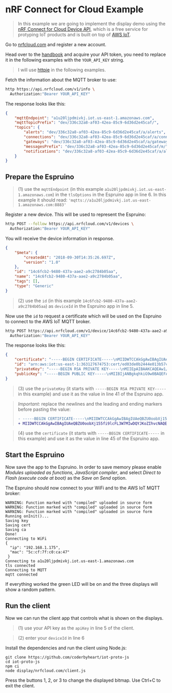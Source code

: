 # nRF Connect for Cloud Example

> In this example we are going to implement the display demo using the
> [nRF Connect for Cloud Device API](https://docs.api.nrfcloud.com/), 
> which is a free service for protyping IoT products and is built on top 
> of [AWS IoT](https://aws.amazon.com/iot/).

Go to [nrfcloud.com](https://nrfcloud.com/) and register a new account.

Head over to the [handbook](https://docs.api.nrfcloud.com/) and acquire 
your API token, you need to replace it in the following examples with
the `YOUR_API_KEY` string.

> I will use [httpie](https://github.com/jakubroztocil/httpie) in the 
> following examples.

Fetch the information about the MQTT broker to use:

```bash
http https://api.nrfcloud.com/v1/info \
  Authorization:"Bearer YOUR_API_KEY"
```

The response looks like this:

```json
{
    "mqttEndpoint": "a1u20ljpdmivkj.iot.us-east-1.amazonaws.com",
    "mqttTopicPrefix": "dev/336c32a8-af03-42ea-85c9-6d36d2e45caf/",
    "topics": {
        "alerts": "dev/336c32a8-af03-42ea-85c9-6d36d2e45caf/a/alerts",
        "connections": "dev/336c32a8-af03-42ea-85c9-6d36d2e45caf/a/connections",
        "gateways": "dev/336c32a8-af03-42ea-85c9-6d36d2e45caf/a/gateways",
        "messagesPrefix": "dev/336c32a8-af03-42ea-85c9-6d36d2e45caf/m/",
        "notifications": "dev/336c32a8-af03-42ea-85c9-6d36d2e45caf/a/alerts/notifications"
    }
}
```

## Prepare the Espruino

> (1) use the `mqttEndpoint` (in this example `a1u20ljpdmivkj.iot.us-east-1.amazonaws.com`) 
> in the `tlsOptions` in the Espruino app in line 6. In this example it
> should read: `'mqtts://a1u20ljpdmivkj.iot.us-east-1.amazonaws.com:8883'`

Register a new device. This will be used to represent the Espruino:

```bash
http POST --follow https://api.nrfcloud.com/v1/devices \
  Authorization:"Bearer YOUR_API_KEY"
```

You will receive the device information in response.

```json
{
    "$meta": {
        "createdAt": "2018-09-30T14:35:26.697Z",
        "version": "1.0"
    },
    "id": "14c6fcb2-9480-437a-aae2-a9c2784b05aa",
    "name": "14c6fcb2-9480-437a-aae2-a9c2784b05aa",
    "tags": [],
    "type": "Generic"
}
```

> (2) use the `id` (in this example `14c6fcb2-9480-437a-aae2-a9c2784b05aa`) 
> as `deviceId` in the Espruino app in line 5.

Now use the `id` to request a certificate which will be used on the 
Espruino to connect to the AWS IoT MQTT broker.

```bash
http POST https://api.nrfcloud.com/v1/device/14c6fcb2-9480-437a-aae2-a9c2784b05aa/certifcates \
  Authorization:"Bearer YOUR_API_KEY"
```

The response looks like this:

```json
{
    "certificate": "-----BEGIN CERTIFICATE-----\nMIIDWTCCAkGgAwIBAgIUAeQBZU0oobXj155fi9lcFL3W7MIwDQYJKoZIhvcNAQEL\n-----END CERTIFICATE-----\n",
    "id": "arn:aws:iot:us-east-1:363127674753:cert/ed03de0b2444e013b57c472efca90397c0001c647f6836cc342852dc71a0e3bc",
    "privateKey": "-----BEGIN RSA PRIVATE KEY-----\nMIIEpAIBAAKCAQEAw1/JGTfQUAB1ofzLsb9cITmTB4ave+2nQb3qMioeWF5VK982\n-----END RSA PRIVATE KEY-----\n",
    "publicKey": "-----BEGIN PUBLIC KEY-----\nMIIBIjANBgkqhkiG9w0BAQEFAAOCAQ8AMIIBCgKCAQEAw1/JGTfQUAB1ofzLsb9c\n-----END PUBLIC KEY-----\n"
}
```

> (3) use the `privateKey` (it starts with `-----BEGIN RSA PRIVATE KEY-----` in this example) 
> and use it as the value in line 41 of the Espruino app.

> *Important:* replace the newlines and the leading and ending markers before pasting the value:
> ```diff
> - -----BEGIN CERTIFICATE-----\nMIIDWTCCAkGgAwIBAgIUAeQBZU0oobXj155\nfi9lcFL3W7MIwDQYJKoZIhvcNAQEL\n-----END CERTIFICATE-----\n
> + MIIDWTCCAkGgAwIBAgIUAeQBZU0oobXj155fi9lcFL3W7MIwDQYJKoZIhvcNAQEL
> ```

> (4) use the `certificate` (it starts with `-----BEGIN CERTIFICATE-----` in this example) 
> and use it as the value in line 45 of the Espruino app. 

## Start the Espruino

Now save the app to the Espruino. In order to save memory please enable
*Modules uploaded as functions*, *JavaScript compiler*, and select
*Direct to Flash (execute code at boot)* as the *Save on Send* option.

The Espruino should now connect to your WiFi and to the AWS IoT MQTT
broker:

```
WARNING: Function marked with "compiled" uploaded in source form
WARNING: Function marked with "compiled" uploaded in source form
WARNING: Function marked with "compiled" uploaded in source form
Running onInit()...
Saving key
Saving cert
Saving ca
Done!
Connecting to WiFi
{
  "ip": "192.168.1.175",
  "mac": "5c:cf:7f:c0:ca:47"
 }
Connecting to a1u20ljpdmivkj.iot.us-east-1.amazonaws.com
tls connected
Connecting to MQTT
mqtt connected
```

If everything worked the green LED will be on and the three displays
will show a random pattern.

## Run the client

Now we can run the client app that controls what is shown on the displays.

> (1) use your API key as the `apiKey` in line 5 of the client. 

> (2) enter your `deviceId` in line 6 

Install the dependencies and run the client using Node.js:

    git clone https://github.com/coderbyheart/iot-proto-js
    cd iot-proto-js
    npm ci
    node display/nrfcloud.com/client.js

Press the buttons 1, 2, or 3 to change the displayed bitmap. Use Ctrl+C
to exit the client.

